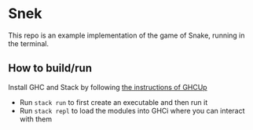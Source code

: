 # Snek

This repo is an example implementation of the game of Snake, running in the terminal.


## How to build/run

Install GHC and Stack by following [the instructions of GHCUp](https://www.haskell.org/ghcup/)

- Run `stack run` to first create an executable and then run it
- Run `stack repl` to load the modules into GHCi where you can interact with them
